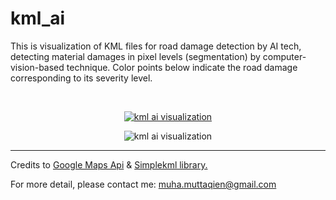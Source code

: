# kml_ai
<p>This is visualization of KML files for road damage detection by AI tech, detecting material damages in pixel levels (segmentation) by computer-vision-based technique. Color points below indicate the road damage corresponding to its severity level.</p>

<br>

<p align="center">
  <a href="https://muhamuttaqien.github.io/kml_ai/display_kml.html" target="_blank">
    <img src="https://muhamuttaqien.github.io/kml_ai/satelite.png" alt="kml ai visualization">
  </a>
</p>

<p align="center">
  <img src="https://muhamuttaqien.github.io/kml_ai/road.png" alt="kml ai visualization">
</p>

<hr>

<p>Credits to <a href="https://developers.google.com/maps/documentation/javascript/tutorial" target="_blank">Google Maps Api</a> & <a href="https://simplekml.readthedocs.io/en/latest/" target="_blank">Simplekml library.</a></p>
<p>For more detail, please contact me: <a href="mailto:muha.muttaqien@gmail.com">muha.muttaqien@gmail.com</a></p>
